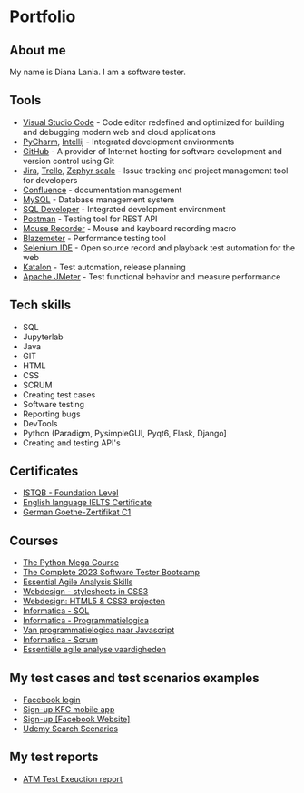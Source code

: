 # Portfolio

## About me
My name is Diana Lania. I am a software tester.

## Tools
  - [Visual Studio Code](https://code.visualstudio.com) - Code editor redefined and optimized for building and debugging modern web and cloud applications  
  - [PyCharm](https://www.jetbrains.com/pycharm/), [Intellij](https://www.jetbrains.com/idea/) - Integrated development environments
  - [GitHub](https://github.com/DianaLania) - A provider of Internet hosting for software development and version control using Git
  - [Jira](https://www.atlassian.com/software/jira0), [Trello](https://trello.com/), [Zephyr scale](https://smartbear.com/test-management/zephyr-scale/) - Issue tracking and project management tool for developers
  - [Confluence](https://www.atlassian.com/software/confluence/) - documentation management
  - [MySQL](https://www.mysql.com/) - Database management system
  - [SQL Developer](https://www.oracle.com/be/database/sqldeveloper/) - Integrated development environment
  - [Postman](https://www.postman.com/) - Testing tool for REST API
  - [Mouse Recorder](https://www.mouserecorder.com/) - Mouse and keyboard recording macro
  - [Blazemeter](https://www.blazemeter.com/) - Performance testing tool
  - [Selenium IDE](https://www.selenium.dev/selenium-ide/) - Open source record and playback test automation for the web
  - [Katalon](https://katalon.com/) - Test automation, release planning
  - [Apache JMeter](https://jmeter.apache.org/) - Test functional behavior and measure performance

## Tech skills
  - SQL 
  - Jupyterlab
  - Java 
  - GIT
  - HTML
  - CSS    
  - SCRUM
  - Creating test cases
  - Software testing
  - Reporting bugs      
  - DevTools
  - Python (Paradigm, PysimpleGUI, Pyqt6, Flask, Django]
  - Creating and testing API's
 
 
## Certificates
  - [ISTQB - Foundation Level](https://www.istqb.org/certifications/certified-tester-foundation-level) 
  - [English language IELTS Certificate](https://www.ielts.org/)
  - [German Goethe-Zertifikat C1](https://www.goethe.de/ins/pl/pl/sta/war/prf/gzc1.cfm)


## Courses
  - [The Python Mega Course](https://www.udemy.com/course/the-python-mega-course/) 
  - [The Complete 2023 Software Tester Bootcamp](https://www.udemy.com/course/testerbootcamp/?kw=the+complete+2023+softwa&src=sac)
  - [Essential Agile Analysis Skills](https://www.vdab.be/opleidingen/aanbod/O-AMI-850024/cursus/C-AMI-199871/Essentiele_agile_analyse_vaardigheden-online) 
  - [Webdesign - stylesheets in CSS3](https://www.vdab.be/opleidingen/aanbod/O-AMI-800417/cursus/C-AMI-144883/Webdesign_-_stylesheets_in_CSS3-online)
  - [Webdesign: HTML5 & CSS3 projecten](https://www.vdab.be/opleidingen/aanbod/O-AMI-800827/cursus/C-AMI-165239/Webdesign__HTML5_%2526_CSS3_projecten-online)  
  - [Informatica - SQL](https://www.vdab.be/opleidingen/aanbod/O-AMI-800751/cursus/C-AMI-151643/Informatica_-_SQL-online)
  - [Informatica - Programmatielogica](https://www.vdab.be/opleidingen/aanbod/O-AMI-800864/cursus/C-AMI-172238/Informatica__Programmatielogica-online)
  - [Van programmatielogica naar Javascript](https://www.vdab.be/opleidingen/aanbod/O-AMI-801138/cursus/C-AMI-203702/Van_programmatielogica_naar_javascript-online)
  - [Informatica - Scrum](https://www.vdab.be/opleidingen/aanbod/O-AMI-800575/cursus/C-AMI-146376/Informatica__Scrum-online)
  - [Essentiële agile analyse vaardigheden](https://www.vdab.be/opleidingen/aanbod/O-AMI-850024/cursus/C-AMI-199871/Essentiele_agile_analyse_vaardigheden-online)


## My test cases and test scenarios examples
  - [Facebook login](https://trello.com/c/q0zU8YNt)
  - [Sign-up KFC mobile app](https://trello.com/c/NaoiO5Ii)
  - [Sign-up [Facebook Website]](https://trello.com/c/q0zU8YNt)
  - [Udemy Search Scenarios](https://trello.com/c/IhMSADHI)

## My test reports
  - [ATM Test Exeuction report](https://docs.google.com/spreadsheets/d/11jw0nQrvBobuR4fZjhzbio5QhK7VABx2/edit?usp=drive_link&ouid=100401798670640554852&rtpof=true&sd=true)

    




